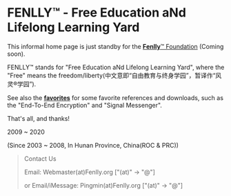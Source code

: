 FENLLY™ - Free Education aNd Lifelong Learning Yard
=================

This informal home page is just standby for the [**Fenlly**™ Foundation](https://fenlly.org)
(Coming soon).

FENLLY™ stands for "Free Education aNd Lifelong Learning Yard", where the "Free" means the freedom/liberty(中文意即“自由教育与终身学园”，暂译作“风灵®学园”).

See also the [**favorites**](https://fenlly.org/favorites) for some favorite references
and downloads, such as the "End-To-End Encryption" and "Signal Messenger".

That's all, and thanks!


2009 ~ 2020

(Since 2003 ~ 2008, In Hunan Province, China(ROC & PRC))

> Contact Us
>
> Email: Webmaster(at)Fenlly.org ["(at)" -> "@"]
>
> or Email/iMessage: Pingmin(at)Fenlly.org ["(at)" -> "@"]
